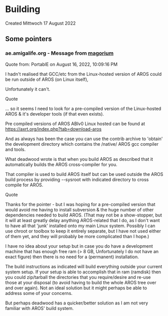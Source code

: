 # Building
Created Mittwoch 17 August 2022

Some pointers
-------------

### ae.amigalife.org - Message from [magorium](https://ae.amigalife.org/index.php?PHPSESSID=b7001b030936090c9f0a2b9db9774a5c&topic=976.msg12679#top)
Quote from: PortablE on August 16, 2022, 10:09:16 PM

I hadn't realised that GCC/etc from the Linux-hosted version of AROS could be run outside of AROS (on Linux itself),

Unfortunately it can't.

Quote

... so it seems I need to look for a pre-compiled version of the Linux-hosted AROS & it's developer tools (if that even exists).

Pre compiled versions of AROS ABIv0 Linux hosted can be found at <https://axrt.org/index.php?tab=download-aros>

And as always has been the case you can use the contrib archive to 'obtain' the development directory which contains the /native/ AROS gcc compiler and tools.

What deadwood wrote is that when you build AROS as described that it automatically builds the AROS cross-compiler for you.

That compiler is used to build AROS itself but can be used outside the AROS build process by providing --sysroot with indicated directory to cross compile for AROS.

Quote

Thanks for the pointer - but I was hoping for a pre-compiled version that would avoid me having to install subversion & the huge number of other dependencies needed to build AROS.  (That may not be a show-stopper, but it will at least greatly delay anything AROS-related that I do, as I don't want to have all that 'junk' installed onto my main Linux system.  Possibly I can use chroot or toolbox to keep it entirely separate, but I have not used either of them yet, and they will probably be more complicated than I hope.)

I have no idea about your setup but in case you do have a development machine that has enough free ram (> 8 GB, Unfortunately I do not have an exact figure) then there is no need for a (permanent) installation.

The build instructions as indicated will build everything outside your current system setup. If your setup is able to accomplish that in ram (ramdisk) then you could zip/tarball the directories that you require/desire and re-use those at your disposal (to avoid having to build the whole AROS tree over and over again). Not an ideal solution but it might perhaps be able to address some of your concerns.

But perhaps deadwood has a quicker/better solution as I am not very familiar with AROS' build system.


